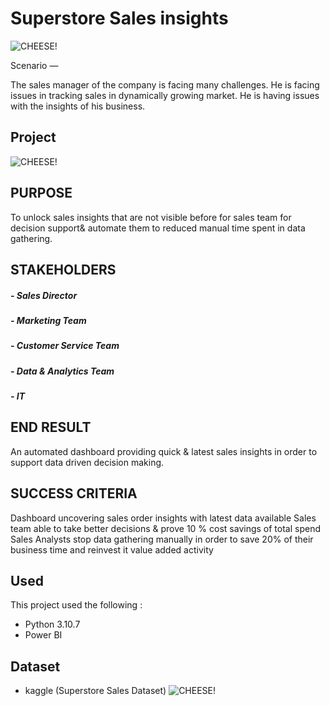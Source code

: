 
# Superstore Sales insights
![CHEESE!](https://media3.giphy.com/media/cc4zRJaz2mQl7utEso/giphy.gif?cid=790b76116eb6a04b8c76075a0f0a9023bd2f94c479d3d628&rid=giphy.gif&ct=g)

Scenario —

The sales manager of the company is facing many challenges. He is facing issues in tracking sales in dynamically growing market. He is having issues with the insights of his business.


## Project


![CHEESE!](https://i.postimg.cc/gkZmMWzh/power-bi.png)
## PURPOSE
To unlock sales insights that are not visible
before for sales team for decision support&
automate them to reduced manual time spent in
data gathering.
## STAKEHOLDERS
##### - Sales Director
##### - Marketing Team
##### - Customer Service Team
##### - Data & Analytics Team
##### - IT
## END RESULT
An automated dashboard providing quick &
latest sales insights in order to support data
driven decision making.
## SUCCESS CRITERIA
Dashboard uncovering sales order insights
with latest data available
Sales team able to take better decisions &
prove 10 % cost savings of total spend
Sales Analysts stop data gathering manually in
order to save 20% of their business time and
reinvest it value added activity
## Used 

This project used the following :

- Python 3.10.7
- Power BI 






## Dataset

- kaggle (Superstore Sales Dataset)
![CHEESE!](https://upload.wikimedia.org/wikipedia/commons/7/7c/Kaggle_logo.png)
